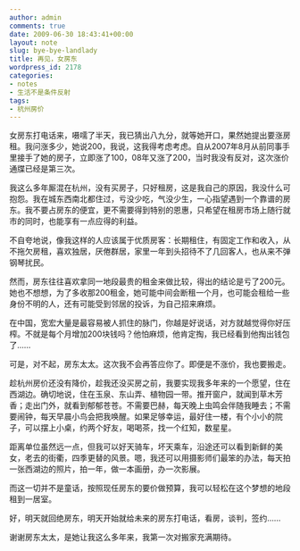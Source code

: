 ```yaml
---
author: admin
comments: true
date: 2009-06-30 18:43:41+00:00
layout: note
slug: bye-bye-landlady
title: 再见，女房东
wordpress_id: 2178
categories:
- notes
- 生活不是条件反射
tags:
- 杭州房价
---
```


女房东打电话来，嗫嚅了半天，我已猜出八九分，就等她开口，果然她提出要涨房租。我问涨多少，她说200，我说，这我得考虑考虑。自从2007年8月从前同事手里接手了她的房子，立即涨了100，08年又涨了200，当时我没有反对，这次涨价通牒已经是第三次。

我这么多年厮混在杭州，没有买房子，只好租房，这是我自己的原因，我没什么可抱怨。我在城东西南北都住过，亏没少吃，气没少生，一心指望遇到一个靠谱的房东。我不要占房东的便宜，更不需要得到特别的恩惠，只希望在租房市场上随行就市的同时，也能享有一点应得的利益。

不自夸地说，像我这样的人应该属于优质房客：长期租住，有固定工作和收入，从不拖欠房租，喜欢独居，厌倦群居，家里一年到头招待不了几回客人，也从来不弹钢琴扰民。

然而，房东往往喜欢拿同一地段最贵的租金来做比较，得出的结论是亏了200元。她也不想想，为了多收那200租金，她可能中间会断租一个月，也可能会租给一些身份不明的人，还有可能受到邻居的投诉，为自己招来麻烦。

在中国，宽宏大量是最容易被人抓住的脉门，你越是好说话，对方就越觉得你好压榨。不就是每个月增加200块钱吗？他怕麻烦，他肯定掏，我已经看到他掏出钱包了……

可是，对不起，房东太太。这次我不会再答应你了。即便是不涨价，我也要搬走。

趁杭州房价还没有降价，趁我还没买房之前，我要实现我多年来的一个愿望，住在西湖边。确切地说，住在玉泉、东山弄、植物园一带。推开窗户，就闻到草木芳香；走出门外，就看到郁郁苍苍。不需要巴赫，每天晚上虫鸣会伴随我睡去；不需要闹钟，每天早晨小鸟会把我唤醒。如果足够幸运，最好住一楼，有个小小的院子，可以摆上小桌，约两个好友，喝喝茶，找一个红知，数星星。

距离单位虽然远一点，但我可以好天骑车，坏天乘车，沿途还可以看到新鲜的美女，老去的街衢，四季更替的风景。嗯，我还可以用摄影师们最笨的办法，每天拍一张西湖边的照片，拍一年，做一本画册，办一次影展。

而这一切并不是童话，按照现任房东的要价做预算，我可以轻松在这个梦想的地段租到一居室。

好，明天就回绝房东，明天开始就给未来的房东打电话，看房，谈判，签约……

谢谢房东太太，是她让我这么多年来，我第一次对搬家充满期待。
